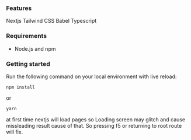 ### Features

Nextjs
Tailwind CSS
Babel
Typescript

### Requirements

- Node.js and npm

### Getting started

Run the following command on your local environment with live reload:

```
npm install
```

or

```
yarn

```

at first time nextjs will load pages so Loading screen may glitch and cause missleading result cause of that.
So pressing f5 or returning to root route will fix.
